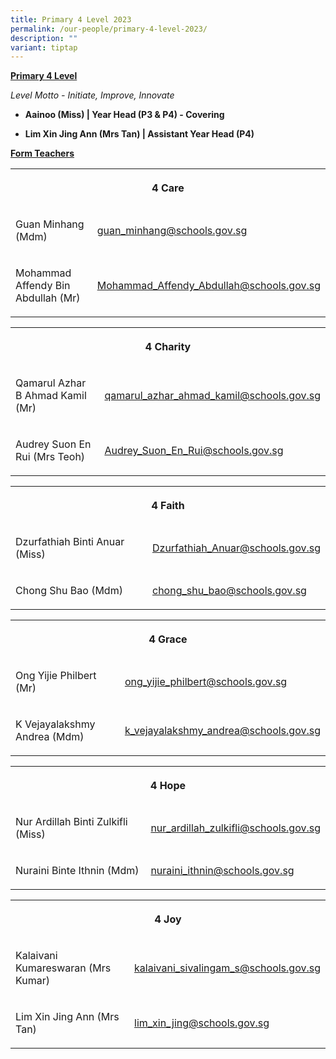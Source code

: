```yaml
---
title: Primary 4 Level 2023
permalink: /our-people/primary-4-level-2023/
description: ""
variant: tiptap
---
```

<p><strong><u>Primary 4 Level</u></strong></p><p><em>Level Motto - Initiate, Improve, Innovate</em></p><p></p><ul data-tight="true" class="tight"><li><p><strong>Aainoo (Miss) | Year Head (P3 &amp; P4) - Covering</strong></p></li><li><p><strong>Lim Xin Jing Ann (Mrs Tan) | Assistant Year Head (P4)</strong></p></li></ul><p></p><p><strong><u>Form Teachers</u></strong></p><table><tbody><tr><th rowspan="1" colspan="2"><p>4 Care</p></th></tr><tr><td rowspan="1" colspan="1"><p>Guan Minhang (Mdm)</p><p></p></td><td rowspan="1" colspan="1"><p><a href="mailto:guan_minhang@schools.gov.sg" rel="noopener noreferrer nofollow" target="_blank">guan_minhang@schools.gov.sg</a></p></td></tr><tr><td rowspan="1" colspan="1"><p>Mohammad Affendy Bin Abdullah (Mr)</p></td><td rowspan="1" colspan="1"><p><a href="mailto:Mohammad_Affendy_Abdullah@schools.gov.sg" rel="noopener noreferrer nofollow" target="_blank">Mohammad_Affendy_Abdullah@schools.gov.sg</a></p></td></tr></tbody></table><p></p><table><tbody><tr><th rowspan="1" colspan="2"><p>4 Charity</p></th></tr><tr><td rowspan="1" colspan="1"><p>Qamarul Azhar B Ahmad Kamil (Mr)</p></td><td rowspan="1" colspan="1"><p><a href="mailto:qamarul_azhar_ahmad_kamil@schools.gov.sg" rel="noopener noreferrer nofollow" target="_blank">qamarul_azhar_ahmad_kamil@schools.gov.sg</a></p></td></tr><tr><td rowspan="1" colspan="1"><p>Audrey Suon En Rui (Mrs Teoh)</p></td><td rowspan="1" colspan="1"><p><a href="mailto:Audrey_Suon_En_Rui@schools.gov.sg" rel="noopener noreferrer nofollow" target="_blank">Audrey_Suon_En_Rui@schools.gov.sg</a></p></td></tr></tbody></table><p></p><table><tbody><tr><th rowspan="1" colspan="2"><p>4 Faith</p></th></tr><tr><td rowspan="1" colspan="1"><p>Dzurfathiah Binti Anuar (Miss)</p></td><td rowspan="1" colspan="1"><p><a href="mailto:Dzurfathiah_Anuar@schools.gov.sg" rel="noopener noreferrer nofollow" target="_blank">Dzurfathiah_Anuar@schools.gov.sg</a></p></td></tr><tr><td rowspan="1" colspan="1"><p>Chong Shu Bao (Mdm)</p></td><td rowspan="1" colspan="1"><p><a href="mailto:chong_shu_bao@schools.gov.sg" rel="noopener noreferrer nofollow" target="_blank">chong_shu_bao@schools.gov.sg</a></p></td></tr></tbody></table><p></p><table><tbody><tr><th rowspan="1" colspan="2"><p>4 Grace</p></th></tr><tr><td rowspan="1" colspan="1"><p>Ong Yijie Philbert (Mr)</p></td><td rowspan="1" colspan="1"><p><a href="mailto:ong_yijie_philbert@schools.gov.sg" rel="noopener noreferrer nofollow" target="_blank">ong_yijie_philbert@schools.gov.sg</a></p></td></tr><tr><td rowspan="1" colspan="1"><p>K Vejayalakshmy Andrea (Mdm)</p></td><td rowspan="1" colspan="1"><p><a href="mailto:k_vejayalakshmy_andrea@schools.gov.sg" rel="noopener noreferrer nofollow" target="_blank">k_vejayalakshmy_andrea@schools.gov.sg</a></p></td></tr></tbody></table><p></p><table><tbody><tr><th rowspan="1" colspan="2"><p>4 Hope</p></th></tr><tr><td rowspan="1" colspan="1"><p>Nur Ardillah Binti Zulkifli (Miss)</p></td><td rowspan="1" colspan="1"><p><a href="mailto:nur_ardillah_zulkifli@schools.gov.sg" rel="noopener noreferrer nofollow" target="_blank">nur_ardillah_zulkifli@schools.gov.sg</a></p></td></tr><tr><td rowspan="1" colspan="1"><p>Nuraini Binte Ithnin (Mdm)</p></td><td rowspan="1" colspan="1"><p><a href="mailto:nuraini_ithnin@schools.gov.sg" rel="noopener noreferrer nofollow" target="_blank">nuraini_ithnin@schools.gov.sg</a></p></td></tr></tbody></table><p></p><table><tbody><tr><th rowspan="1" colspan="2"><p>4 Joy</p></th></tr><tr><td rowspan="1" colspan="1"><p>Kalaivani Kumareswaran (Mrs Kumar)</p></td><td rowspan="1" colspan="1"><p><a href="mailto:kalaivani_sivalingam_s@schools.gov.sg" rel="noopener noreferrer nofollow" target="_blank">kalaivani_sivalingam_s@schools.gov.sg</a></p></td></tr><tr><td rowspan="1" colspan="1"><p>Lim Xin Jing Ann (Mrs Tan)</p></td><td rowspan="1" colspan="1"><p><a href="mailto:lim_xin_jing@schools.gov.sg" rel="noopener noreferrer nofollow" target="_blank">lim_xin_jing@schools.gov.sg</a></p></td></tr></tbody></table><p></p>